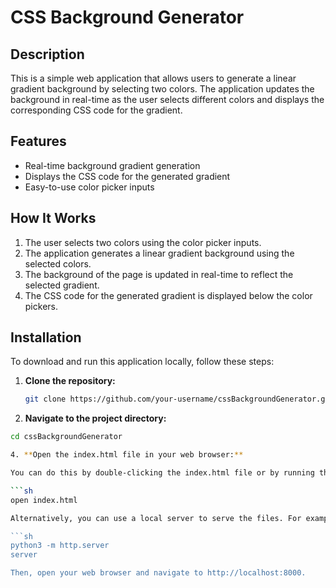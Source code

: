  # CSS Background Generator

## Description

This is a simple web application that allows users to generate a linear gradient background by selecting two colors. The application updates the background in real-time as the user selects different colors and displays the corresponding CSS code for the gradient.

## Features

- Real-time background gradient generation
- Displays the CSS code for the generated gradient
- Easy-to-use color picker inputs

## How It Works

1. The user selects two colors using the color picker inputs.
2. The application generates a linear gradient background using the selected colors.
3. The background of the page is updated in real-time to reflect the selected gradient.
4. The CSS code for the generated gradient is displayed below the color pickers.

## Installation

To download and run this application locally, follow these steps:

1. **Clone the repository:**

   ```sh
   git clone https://github.com/your-username/cssBackgroundGenerator.git

2. **Navigate to the project directory:**

```sh
cd cssBackgroundGenerator

4. **Open the index.html file in your web browser:**

You can do this by double-clicking the index.html file or by running the following command in your terminal:

```sh
open index.html

Alternatively, you can use a local server to serve the files. For example, using Python's built-in HTTP server:

```sh
python3 -m http.server
server

Then, open your web browser and navigate to http://localhost:8000.
